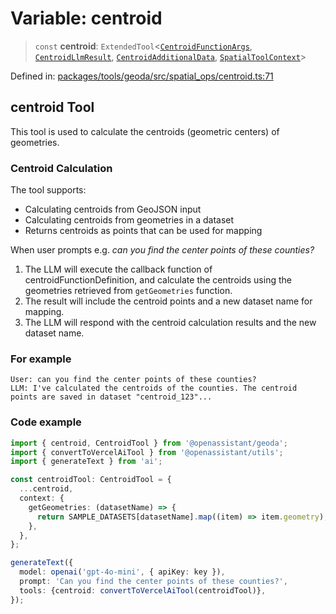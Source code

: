 # Variable: centroid

> `const` **centroid**: `ExtendedTool`\<[`CentroidFunctionArgs`](../type-aliases/CentroidFunctionArgs.md), [`CentroidLlmResult`](../type-aliases/CentroidLlmResult.md), [`CentroidAdditionalData`](../type-aliases/CentroidAdditionalData.md), [`SpatialToolContext`](../type-aliases/SpatialToolContext.md)\>

Defined in: [packages/tools/geoda/src/spatial\_ops/centroid.ts:71](https://github.com/GeoDaCenter/openassistant/blob/0f7bf760e453a1735df9463dc799b04ee2f630fd/packages/tools/geoda/src/spatial_ops/centroid.ts#L71)

## centroid Tool

This tool is used to calculate the centroids (geometric centers) of geometries.

### Centroid Calculation

The tool supports:
- Calculating centroids from GeoJSON input
- Calculating centroids from geometries in a dataset
- Returns centroids as points that can be used for mapping

When user prompts e.g. *can you find the center points of these counties?*

1. The LLM will execute the callback function of centroidFunctionDefinition, and calculate the centroids using the geometries retrieved from `getGeometries` function.
2. The result will include the centroid points and a new dataset name for mapping.
3. The LLM will respond with the centroid calculation results and the new dataset name.

### For example
```
User: can you find the center points of these counties?
LLM: I've calculated the centroids of the counties. The centroid points are saved in dataset "centroid_123"...
```

### Code example
```typescript
import { centroid, CentroidTool } from '@openassistant/geoda';
import { convertToVercelAiTool } from '@openassistant/utils';
import { generateText } from 'ai';

const centroidTool: CentroidTool = {
  ...centroid,
  context: {
    getGeometries: (datasetName) => {
      return SAMPLE_DATASETS[datasetName].map((item) => item.geometry);
    },
  },
};

generateText({
  model: openai('gpt-4o-mini', { apiKey: key }),
  prompt: 'Can you find the center points of these counties?',
  tools: {centroid: convertToVercelAiTool(centroidTool)},
});
```
